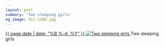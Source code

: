 ```yaml
---
layout: post
summary: 'Two sleeping girls'
og_image: 412-1280.jpg
---
```


<p>
 <time>
  <a href="/412">
   {{ page.date | date: "%B %-d, %Y" }}
  </a>
 </time>
 <a href="/412">
  <img alt="Two sleeping girls" data-taken="6/11/2015" sizes="(min-width: 700px) 50vw, calc(100vw - 2rem)" src="{{ site.assets_url }}/412-640.jpg" srcset="{{ site.assets_url }}/412-1280.jpg 1280w, {{ site.assets_url }}/412-960.jpg 960w, {{ site.assets_url }}/412-640.jpg 640w, {{ site.assets_url }}/412-320.jpg 320w"/>
 </a>
 <span>
  Two sleeping girls
 </span>
</p>
